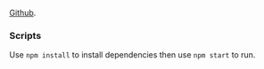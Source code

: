 [Github](https://github.com/rinnegard/me-api).

### Scripts

Use `npm install` to install dependencies then use `npm start` to run.
